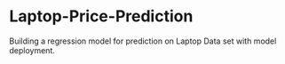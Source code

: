# Laptop-Price-Prediction
 Building a regression model for prediction on Laptop Data set with model deployment.
